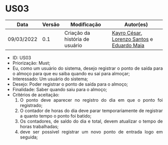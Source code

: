 # US03

|Data | Versão | Modificação | Autor(es)|
| -- | -- | -- | -- |
| 09/03/2022 | 0.1 | Criação da história de usuário | [Kayro César](https://github.com/kayrocesar), [Lorenzo Santos](https://github.com/kayrocesar) e [Eduardo Maia](https://github.com/eduardomr) |


<ul>
<li> ID: US03</li>
<li>Priorização: Must;</li>
<li align="justify"> Eu, como um usuário do sistema, desejo registrar o ponto de saída para o almoço para que eu saiba quando eu saí para almoçar;</li>
<li>Interessado: Um usuário do sistema;</li>
<li>Desejo: Poder registrar o ponto de saída para o almoço;</li>
<li>Finalidade: Saber quando saiu para o almoço;</li>
<li align="justify"> Critérios de aceitação:
    <ol>
    <li> O ponto deve aparecer no registro do dia em que o ponto foi registrado;</li>
    <li> O contador de horas do dia deve parar temporariamente de registrar a quanto tempo o ponto foi batido;</li>
    <li> Os contadores, de saldo do dia e total, devem atualizar o tempo de horas trabalhadas;</li>
    <li> deve ser possível registrar um novo ponto de entrada logo em seguida;</li>
    </ol>
</ul>